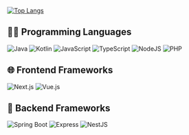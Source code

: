 [![Top Langs](https://github-readme-stats.vercel.app/api/top-langs/?username=unicoredevelop)](https://github.com/anuraghazra/github-readme-stats)


## 👨‍💻 Programming Languages
<p>
    <img alt="Java" src="https://img.shields.io/badge/Java-%23007396.svg?logo=Java&logoColor=white">
    <img alt="Kotlin" src="https://img.shields.io/badge/Kotlin-7F52FF.svg?logo=Kotlin&logoColor=white">
    <img alt="JavaScript" src="https://img.shields.io/badge/JavaScript%20-%23F7DF1E.svg?logo=javascript&logoColor=black">
    <img alt="TypeScript" src="https://img.shields.io/badge/TypeScript-3178C6.svg?logo=typescript&logoColor=white">
    <img alt="NodeJS" src="https://img.shields.io/badge/Node.js%20-%2343853D.svg?logo=node.js&logoColor=white">
    <img alt="PHP" src="https://img.shields.io/badge/PHP-%23777BB4.svg?logo=php&logoColor=white">
</p>


## 🌐 Frontend Frameworks
<p>
    <img alt="Next.js" src="https://img.shields.io/badge/Nextjs%20-000000.svg?logo=Next.js&logoColor=white">
    <img alt="Vue.js" src="https://img.shields.io/badge/Vue.js%20-4FC08D.svg?logo=Vue.js&logoColor=white">
</p>


## 🧰 Backend Frameworks
<p>
    <img alt="Spring Boot" src="https://img.shields.io/badge/Spring Boot%20-6DB33F.svg?logo=Spring Boot&logoColor=white">
    <img alt="Express" src="https://img.shields.io/badge/Express-000000?logo=Express&logoColor=white">
    <img alt="NestJS" src="https://img.shields.io/badge/NestJS-E0234E?logo=NestJS&logoColor=white">
</p>